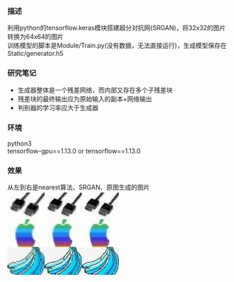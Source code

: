 ### 描述
利用python的tensorflow.keras模块搭建超分对抗网(SRGAN)，将32x32的图片转换为64x64的图片  
训练模型的脚本是Module/Train.py(没有数据，无法直接运行)，生成模型保存在Static/generator.h5
### 研究笔记
+ 生成器整体是一个残差网络，而内部又存在多个子残差块
+ 残差块的最终输出应为原始输入的副本+网络输出
+ 判别器的学习率应大于生成器
### 环境
python3  
tensorflow-gpu==1.13.0 or tensorflow==1.13.0  
### 效果
从左到右是nearest算法、SRGAN、原图生成的图片  
<img src="https://github.com/LiuChen-China/SRGAN-32To64/blob/master/Static/example.jpg" width=50%>
